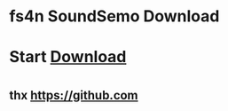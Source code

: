 #      fs4n SoundSemo Download



# Start [Download](https://fs4n.github.io/SoundSemo/SoundSome.html)

#



#



#




## thx https://github.com
